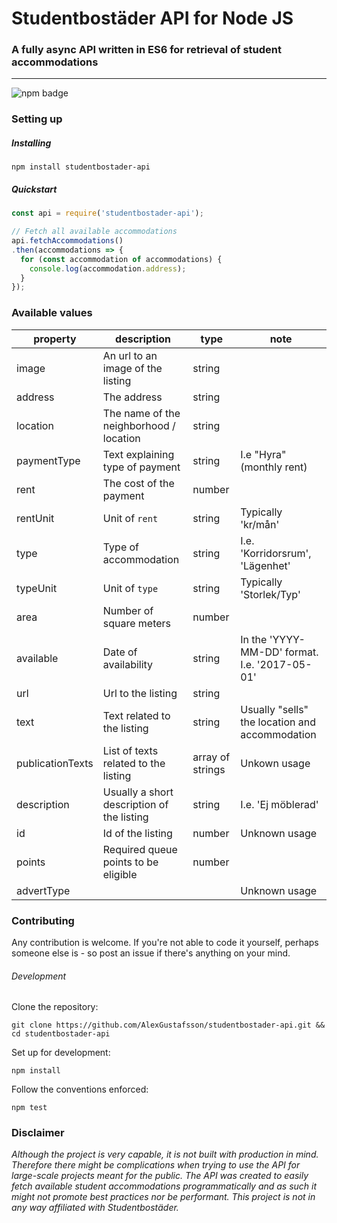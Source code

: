 # Studentbostäder API for Node JS
### A fully async API written in ES6 for retrieval of student accommodations
***
![npm badge](https://img.shields.io/npm/v/studentbostader-api.svg)

### Setting up

##### Installing

```
npm install studentbostader-api
```

##### Quickstart

```JavaScript
const api = require('studentbostader-api');

// Fetch all available accommodations
api.fetchAccommodations()
.then(accommodations => {
  for (const accommodation of accommodations) {
    console.log(accommodation.address);
  }
});
```

### Available values

| property | description | type | note |
| -------- | ----------- | ---- | ---- |
| image | An url to an image of the listing | string |  |
| address | The address | string |  |
| location | The name of the neighborhood / location | string |  |
| paymentType | Text explaining type of payment | string | I.e "Hyra" (monthly rent) |
| rent | The cost of the payment | number |  |
| rentUnit | Unit of `rent` | string | Typically 'kr/mån' |
| type | Type of accommodation | string | I.e. 'Korridorsrum', 'Lägenhet' |
| typeUnit | Unit of `type` | string | Typically 'Storlek/Typ' |
| area | Number of square meters | number |  |
| available | Date of availability | string | In the 'YYYY-MM-DD' format. I.e. '2017-05-01' |
| url | Url to the listing | string |  |
| text | Text related to the listing | string | Usually "sells" the location and accommodation |
| publicationTexts | List of texts related to the listing | array of strings | Unkown usage | 
| description | Usually a short description of the listing | string | I.e. 'Ej möblerad' |
| id | Id of the listing | number | Unknown usage |
| points | Required queue points to be eligible | number |  |
| advertType |  |  | Unknown usage |

### Contributing

Any contribution is welcome. If you're not able to code it yourself, perhaps someone else is - so post an issue if there's anything on your mind.

###### Development

Clone the repository:
```
git clone https://github.com/AlexGustafsson/studentbostader-api.git && cd studentbostader-api
```

Set up for development:
```
npm install
```

Follow the conventions enforced:
```
npm test
```

### Disclaimer

_Although the project is very capable, it is not built with production in mind. Therefore there might be complications when trying to use the API for large-scale projects meant for the public. The API was created to easily fetch available student accommodations programmatically and as such it might not promote best practices nor be performant. This project is not in any way affiliated with Studentbostäder._
